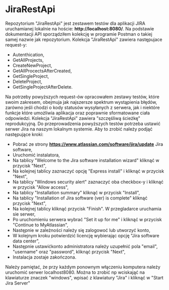 # JiraRestApi
Repozytorium "JiraRestApi" jest zestawem testów dla aplikacji JIRA uruchamianej lokalnie na hoście: **http://localhost:8080/**. Na podstawie dokumentacji API sporządziłem kolekcję w programie Postman o takiej samej nazwie jak repozytorium. Kolekcja "JiraRestApi" zawiera następujace request-y:
- Autenthication, 
- GetAllProjects, 
- CreateNewProject,
- GetAllProcectsAfterCreated,
- GetSingleProject,
- DeleteProject,
- GetSingleProjectAfterDelete.

Na potrzeby powyższych request-ów opracowałem zestawy testów, które swoim zakresem, obejmuja jak najszersze spektrum wystąpienia błędów, zarówno jeśli chodzi o kody statusów wysyłanych z serwera, jak i niektóre funkcje które umożliwia aplikacja oraz poprawnie sformatowane ciała odpowiedzi.
Kolekcja "JiraRestApi" zawiera "szczęśliwą ścieżkę" reprodukcyjną.
Do przeprowadzenia powyższych testów potrzeba ustawić serwer Jira na naszym lokalnym systemie. Aby to zrobić należy podjąć następujące kroki:
- Pobrać ze strony **https://www.atlassian.com/software/jira/update** Jira software,
- Uruchomić instalatora,
- Na tablicy "Welcome to the Jira software installation wizard" kliknąć w przycisk "Next",
- Na kolejnej tablicy zaznaczyć opcję "Express install" i kliknąć w przycisk "Next",
- Na tablicy "Windows security alert" zaznaczyć oba checkbox-y i kliknąć w przycisk "Allow access",
- Na tablicy "Installation summary" kliknąć w przycisk "Install",
- Na tablicy "Installation of Jira software (ver) is complete" kliknąć przycisk "Next",
- Na kolejnej tablicy kliknąć przycisk "Finish". W przegladarce uruchamia sie serwer,
- Po uruchomieniu serwera wybrać "Set it up for me" i kliknąć w przycisk "Continue to MyAtlassian",
- Następnie w zależności należy się zalogowoć lub utworzyć konto,
- W kolejnym kroku potwierdzić licencję wybierając opcję "Jira software data center",
- Następnie ustawićkonto administratora należy uzupełnić pola "email", "username" oraz "password", kliknąć przycisk "Next",
- Instalacja zostaje zakończona.

Należy pamiętać, że przy każdym ponownym włączeniu komputera należy uruchomić serwer localhost8080. Można to zrobić np wciskająć na klawiaturze znaczek "windows", wpisać z klawiatury "Jira" i kliknąć w "Start Jira Server"
